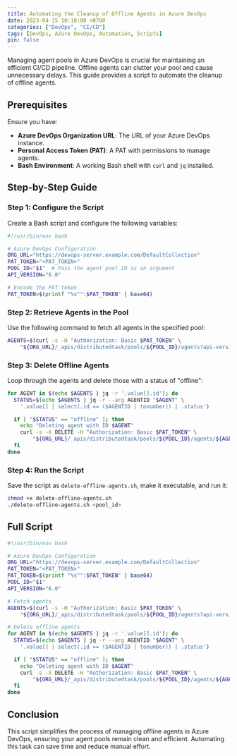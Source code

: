 ```yaml
---
title: Automating the Cleanup of Offline Agents in Azure DevOps
date: 2023-04-15 10:10:00 +0700
categories: ["DevOps", "CI/CD"]
tags: [DevOps, Azure DevOps, Automation, Scripts]
pin: false
---
```


Managing agent pools in Azure DevOps is crucial for maintaining an efficient CI/CD pipeline. Offline agents can clutter your pool and cause unnecessary delays. This guide provides a script to automate the cleanup of offline agents.

## Prerequisites

Ensure you have:

- **Azure DevOps Organization URL**: The URL of your Azure DevOps instance.
- **Personal Access Token (PAT)**: A PAT with permissions to manage agents.
- **Bash Environment**: A working Bash shell with `curl` and `jq` installed.

## Step-by-Step Guide

### Step 1: Configure the Script

Create a Bash script and configure the following variables:

```bash
#!/usr/bin/env bash

# Azure DevOps Configuration
ORG_URL="https://devops-server.example.com/DefaultCollection"
PAT_TOKEN="<PAT_TOKEN>"
POOL_ID="$1"  # Pass the agent pool ID as an argument
API_VERSION="6.0"

# Encode the PAT token
PAT_TOKEN=$(printf "%s"":$PAT_TOKEN" | base64)
```

### Step 2: Retrieve Agents in the Pool

Use the following command to fetch all agents in the specified pool:

```bash
AGENTS=$(curl -s -H "Authorization: Basic $PAT_TOKEN" \
    "${ORG_URL}/_apis/distributedtask/pools/${POOL_ID}/agents?api-version=${API_VERSION}")
```

### Step 3: Delete Offline Agents

Loop through the agents and delete those with a status of "offline":

```bash
for AGENT in $(echo $AGENTS | jq -r '.value[].id'); do
  STATUS=$(echo $AGENTS | jq -r --arg AGENTID "$AGENT" \
    '.value[] | select(.id == ($AGENTID | tonumber)) | .status')

  if [ "$STATUS" == "offline" ]; then
    echo "Deleting agent with ID $AGENT"
    curl -s -X DELETE -H "Authorization: Basic $PAT_TOKEN" \
        "${ORG_URL}/_apis/distributedtask/pools/${POOL_ID}/agents/${AGENT}?api-version=${API_VERSION}"
  fi
done
```

### Step 4: Run the Script

Save the script as `delete-offline-agents.sh`, make it executable, and run it:

```bash
chmod +x delete-offline-agents.sh
./delete-offline-agents.sh <pool_id>
```

## Full Script

```bash
#!/usr/bin/env bash

# Azure DevOps Configuration
ORG_URL="https://devops-server.example.com/DefaultCollection"
PAT_TOKEN="<PAT_TOKEN>"
PAT_TOKEN=$(printf "%s"":$PAT_TOKEN" | base64)
POOL_ID="$1"
API_VERSION="6.0"

# Fetch agents
AGENTS=$(curl -s -H "Authorization: Basic $PAT_TOKEN" \
    "${ORG_URL}/_apis/distributedtask/pools/${POOL_ID}/agents?api-version=${API_VERSION}")

# Delete offline agents
for AGENT in $(echo $AGENTS | jq -r '.value[].id'); do
  STATUS=$(echo $AGENTS | jq -r --arg AGENTID "$AGENT" \
    '.value[] | select(.id == ($AGENTID | tonumber)) | .status')

  if [ "$STATUS" == "offline" ]; then
    echo "Deleting agent with ID $AGENT"
    curl -s -X DELETE -H "Authorization: Basic $PAT_TOKEN" \
        "${ORG_URL}/_apis/distributedtask/pools/${POOL_ID}/agents/${AGENT}?api-version=${API_VERSION}"
  fi
done
```

## Conclusion

This script simplifies the process of managing offline agents in Azure DevOps, ensuring your agent pools remain clean and efficient. Automating this task can save time and reduce manual effort.
